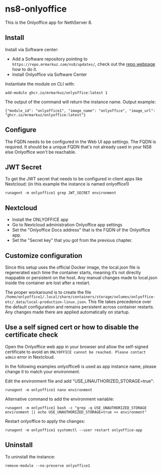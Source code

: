 # ns8-onlyoffice

This is the Onlyoffice app for NethServer 8.

## Install

Install via Software center:

  - Add a Software repository pointing to `https://repo.mrmarkuz.com/ns8/updates/`, check out the [repo webpage](https://repo.mrmarkuz.com) how to do it.
  - Install Onlyoffice via Software Center

Instantiate the module on CLI with:

    add-module ghcr.io/mrmarkuz/onlyoffice:latest 1

The output of the command will return the instance name.
Output example:

    {"module_id": "onlyoffice1", "image_name": "onlyoffice", "image_url": "ghcr.io/mrmarkuz/onlyoffice:latest"}

## Configure

The FQDN needs to be configured in the Web UI app settings. The FQDN is required. It should be a unique FQDN that's not already used in your NS8 else Onlyoffice won't be reachable.

## JWT Secret

To get the JWT secret that needs to be configured in client apps like Nextcloud: (in this example the instance is named onlyoffice1)

    runagent -m onlyoffice1 grep JWT_SECRET environment

## Nextcloud

- Install the ONLYOFFICE app
- Go to Nextcloud administration Onlyoffice app settings
- Set the "Onlyoffice Docs address" that is the FQDN of the Onlyoffice app.
- Set the "Secret key" that you got from the previous chapter.

## Customize configuration

Since this setup uses the official Docker image, the local.json file is regenerated each time the container starts, meaning it’s not directly mappable or persistent on the host. Any manual changes made to local.json inside the container are lost after a restart.

The proper workaround is to create the file `/home/onlyoffice1/.local/share/containers/storage/volumes/onlyoffice-etc/_data/local-production-linux.json`. This file takes precedence over the default configuration and remains persistent across container restarts. Any changes made there are applied automatically on startup.

## Use a self signed cert or how to disable the certificate check

Open the Onlyoffice web app in your browser and allow the self-signed certificate to avoid an `ONLYOFFICE cannot be reached. Please contact admin` error in Nextcloud.

In the following examples onlyoffice6 is used as app instance name, please change it to match your environment.

Edit the environment file and add "USE_UNAUTHORIZED_STORAGE=true":

    runagent -m onlyoffice1 nano environment

Alternative command to add the environment variable:

    runagent -m onlyoffice1 bash -c "grep -q USE_UNAUTHORIZED_STORAGE environment || echo USE_UNAUTHORIZED_STORAGE=true >> environment"

Restart onlyoffice to apply the changes:

    runagent -m onlyoffice1 systemctl --user restart onlyoffice-app

## Uninstall

To uninstall the instance:

    remove-module --no-preserve onlyoffice1
